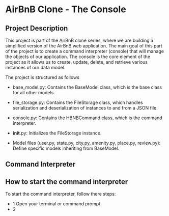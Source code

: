 # AirBnB Clone - The Console

## Project Description

This project is part of the AirBnB clone series, where we are building a simplified version of the AirBnB web application. The main goal of this part of the project is to create a command interpreter (console) that will manage the objects of our application. The console is the core element of the project as it allows us to create, update, delete, and retrieve various instances of our data model.

The project is structured as follows

  - base_model.py: Contains the BaseModel class, which is the base class for all other models.

  - file_storage.py: Contains the FileStorage class, which handles serialization and deserialization of instances to and from a JSON file.
  
  - console.py: Contains the HBNBCommand class, which is the command interpreter.

  - __init__.py: Initializes the FileStorage instance.

  - Model files (user.py, state.py, city.py, amenity.py, place.py, review.py): Define specific models inheriting from BaseModel.

## Command Interpreter

## How to start the command interpreter
To start the command interpreter, follow there steps:
 - 1 Open your terminal or command prompt.
 - 2  